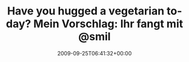 ---
retweeted: false
source: <a href="http://twitter.com" rel="nofollow">Twitter Web Client</a>
entities:
  hashtags: []
  symbols: []
  user_mentions:
  - name: "@smile_x *th"
    screen_name: smile_x
    indices:
    - '66'
    - '74'
    id_str: '14692865'
    id: '14692865'
  - name: depone
    screen_name: depone
    indices:
    - '79'
    - '86'
    id_str: '5008851'
    id: '5008851'
  urls: []
display_text_range:
- '0'
- '121'
favorite_count: '0'
id_str: '4362877825'
truncated: false
retweet_count: '0'
id: '4362877825'
created_at: Fri Sep 25 06:41:32 +0000 2009
favorited: false
full_text: 'Have you hugged a vegetarian today? Mein Vorschlag: Ihr fangt mit [@smile_x](https://twitter.com/smile_x)
  und [@depone](https://twitter.com/depone) an! http://www.peta2.com/feat/hug/'
lang: de
tags:
- pesos/twitter
date: '2009-09-25T06:41:32+00:00'
src: https://twitter.com/bascht/status/4362877825
original_url: https://twitter.com/bascht/status/4362877825
type: twitter_tweet
text: 'Have you hugged a vegetarian today? Mein Vorschlag: Ihr fangt mit [@smile_x](https://twitter.com/smile_x)
  und [@depone](https://twitter.com/depone) an! http://www.peta2.com/feat/hug/'
title: 'Have you hugged a vegetarian today? Mein Vorschlag: Ihr fangt mit @smil'

---
